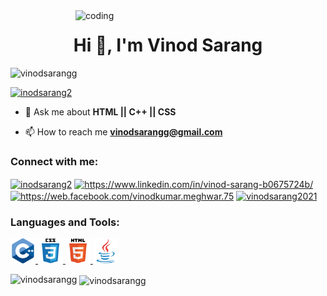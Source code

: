 

<img align="right" alt="coding" width="400" src="https://user-images.githubusercontent.com/69011963/137184767-79a13ec7-1bb3-4341-a6da-3a149c9c159a.gif">
<h1 align="center">Hi 👋, I'm Vinod Sarang</h1>
<p align="left"> <img src="https://komarev.com/ghpvc/?username=vinodsarangg&label=Profile%20views&color=0e75b6&style=flat" alt="vinodsarangg" /> </p>

<p align="left"> <a href="https://twitter.com/inodsarang2" target="blank"><img src="https://img.shields.io/twitter/follow/inodsarang2?logo=twitter&style=for-the-badge" alt="inodsarang2" /></a> </p>

- 💬 Ask me about **HTML || C++ || CSS**

- 📫 How to reach me **vinodsarangg@gmail.com**

<h3 align="left">Connect with me:</h3>
<p align="left">
<a href="https://twitter.com/inodsarang2" target="blank"><img align="center" src="https://raw.githubusercontent.com/rahuldkjain/github-profile-readme-generator/master/src/images/icons/Social/twitter.svg" alt="inodsarang2" height="30" width="40" /></a>
<a href="https://linkedin.com/in/https://www.linkedin.com/in/vinod-sarang-b0675724b/" target="blank"><img align="center" src="https://raw.githubusercontent.com/rahuldkjain/github-profile-readme-generator/master/src/images/icons/Social/linked-in-alt.svg" alt="https://www.linkedin.com/in/vinod-sarang-b0675724b/" height="30" width="40" /></a>
<a href="https://fb.com/https://web.facebook.com/vinodkumar.meghwar.75" target="blank"><img align="center" src="https://raw.githubusercontent.com/rahuldkjain/github-profile-readme-generator/master/src/images/icons/Social/facebook.svg" alt="https://web.facebook.com/vinodkumar.meghwar.75" height="30" width="40" /></a>
<a href="https://instagram.com/vinodsarang2021" target="blank"><img align="center" src="https://raw.githubusercontent.com/rahuldkjain/github-profile-readme-generator/master/src/images/icons/Social/instagram.svg" alt="vinodsarang2021" height="30" width="40" /></a>
</p>

<h3 align="left">Languages and Tools:</h3>
<p align="left"> <a href="https://www.w3schools.com/cpp/" target="_blank" rel="noreferrer"> <img src="https://raw.githubusercontent.com/devicons/devicon/master/icons/cplusplus/cplusplus-original.svg" alt="cplusplus" width="40" height="40"/> </a> <a href="https://www.w3schools.com/css/" target="_blank" rel="noreferrer"> <img src="https://raw.githubusercontent.com/devicons/devicon/master/icons/css3/css3-original-wordmark.svg" alt="css3" width="40" height="40"/> </a> <a href="https://www.w3.org/html/" target="_blank" rel="noreferrer"> <img src="https://raw.githubusercontent.com/devicons/devicon/master/icons/html5/html5-original-wordmark.svg" alt="html5" width="40" height="40"/> </a> <a href="https://www.java.com" target="_blank" rel="noreferrer"> <img src="https://raw.githubusercontent.com/devicons/devicon/master/icons/java/java-original.svg" alt="java" width="40" height="40"/> </a> </p>

<p><img align="left" src="https://github-readme-stats.vercel.app/api/top-langs?username=vinodsarangg&show_icons=true&locale=en&layout=compact" alt="vinodsarangg" /></p>

<p>&nbsp;<img align="center" src="https://github-readme-stats.vercel.app/api?username=vinodsarangg&show_icons=true&locale=en" alt="vinodsarangg" /></p>
